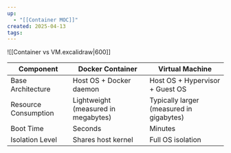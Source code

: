 ```yaml
---
up:
  - "[[Container MOC]]"
created: 2025-04-13
tags:
---
```

![[Container vs VM.excalidraw|600]]

| Component            | Docker Container                    | Virtual Machine                          |
| -------------------- | ----------------------------------- | ---------------------------------------- |
| Base Architecture    | Host OS + Docker daemon             | Host OS + Hypervisor + Guest OS          |
| Resource Consumption | Lightweight (measured in megabytes) | Typically larger (measured in gigabytes) |
| Boot Time            | Seconds                             | Minutes                                  |
| Isolation Level      | Shares host kernel                  | Full OS isolation                        |
